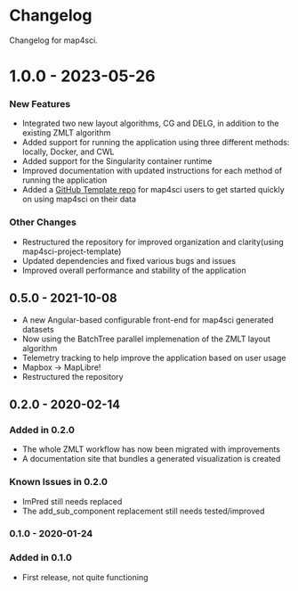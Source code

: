 # Changelog

Changelog for map4sci.

# 1.0.0 - 2023-05-26

### New Features

- Integrated two new layout algorithms, CG and DELG, in addition to the existing ZMLT algorithm
- Added support for running the application using three different methods: locally, Docker, and CWL
- Added support for the Singularity container runtime
- Improved documentation with updated instructions for each method of running the application
- Added a [GitHub Template repo](https://github.com/cns-iu/map4sci-project-template) for map4sci users to get started quickly on using map4sci on their data

### Other Changes

- Restructured the repository for improved organization and clarity(using map4sci-project-template)
- Updated dependencies and fixed various bugs and issues
- Improved overall performance and stability of the application

## 0.5.0 - 2021-10-08

- A new Angular-based configurable front-end for map4sci generated datasets
- Now using the BatchTree parallel implemenation of the ZMLT layout algorithm
- Telemetry tracking to help improve the application based on user usage
- Mapbox -> MapLibre!
- Restructured the repository

## 0.2.0 - 2020-02-14

### Added in 0.2.0

- The whole ZMLT workflow has now been migrated with improvements
- A documentation site that bundles a generated visualization is created

### Known Issues in 0.2.0

- ImPred still needs replaced
- The add_sub_component replacement still needs tested/improved

### 0.1.0 - 2020-01-24

### Added in 0.1.0

- First release, not quite functioning
